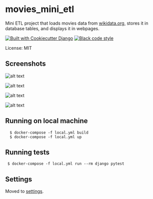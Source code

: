 # movies_mini_etl

Mini ETL project that loads movies data from [wikidata.org](https://www.wikidata.org/), stores it in database tables, and displays it in webpages.

[![Built with Cookiecutter Django](https://img.shields.io/badge/built%20with-Cookiecutter%20Django-ff69b4.svg?logo=cookiecutter)](https://github.com/cookiecutter/cookiecutter-django/)
[![Black code style](https://img.shields.io/badge/code%20style-black-000000.svg)](https://github.com/ambv/black)

License: MIT

## Screenshots
![alt text](https://lh3.googleusercontent.com/drive-viewer/AFGJ81qvLGWIKxB8YK5uYSLtuVFX6UA-1yZOE8zp65t7RnkfmMLsX3dsZu0aPSFQj_8pBTpb82hMGCT2fmAWNuG0Agc3CzPv=w1366-h643)

![alt text](https://lh3.googleusercontent.com/drive-viewer/AFGJ81p8ioJf9zRvSwkJiIhcEt3ErtV5WpW_oXDthlXNaaw5ZiQQ5ipyfl89u60TmXXcWNjTJ_QHYZSlcZmi_DV-iE5S6FSoMQ=w1366-h643)

![alt text](https://lh3.googleusercontent.com/drive-viewer/AFGJ81p3gRm5R-P1nl7Jn8Nn_r1nMLs0IEwKPbv2DRd-AJtJqWkHKFA-R4R1JdJrgGfK49mc6Vk8bKCWmOpBnbhfMbAfecIEBQ=w1366-h643)

![alt text](https://lh3.googleusercontent.com/drive-viewer/AFGJ81pfkLhsChS47Y0Ackt-w6jvSvoQNCt8-8SGK8HNCVjvODlfzr2RTIXzdeX_PdEaszTiBcdM7ALAVu4D2FDgQSpC6VWY=w1366-h643)

## Running on local machine
      
      $ docker-compose -f local.yml build
      $ docker-compose -f local.yml up
      
## Running tests
     
     $ docker-compose -f local.yml run --rm django pytest 

## Settings

Moved to [settings](http://cookiecutter-django.readthedocs.io/en/latest/settings.html).
